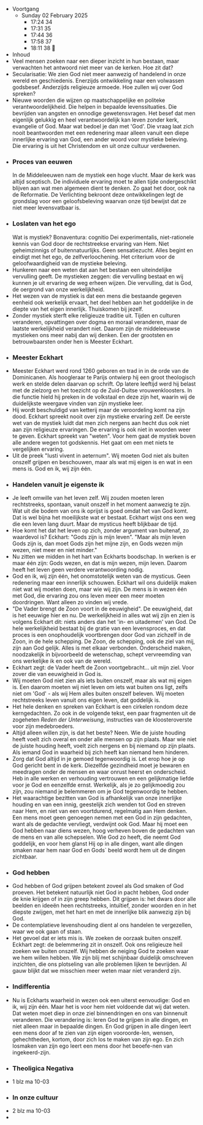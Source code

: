 - Voortgang
	- Sunday 02 February 2025
		- 17:24 34
		- 17:31 35
		- 17:44 36
		- 17:58 37
		- 18:11 38 🛑
- Inhoud
- Veel mensen zoeken naar een dieper inzicht in hun bestaan, maar verwachten het antwoord niet meer van de kerken. Hoe zit dat?
- Secularisatie: We zien God niet meer aanwezig of handelend in onze wereld en geschiedenis. Enerzijds ontwikkeling naar een volwassen godsbesef. Anderzijds religieuze armoede. Hoe zullen wij over God spreken?
- Nieuwe woorden die wijzen op maatschappelijke en politeke verantwoordelijkheid. Die helpen in bepaalde levenssituaties. Die bevrijden van angsten en onnodige gewetensvragen. Het besef dat men eigenlijk gelukkig en heel verantwoordelijk kan leven zonder kerk, evangelie of God. Maar wat bedoel je dan met 'God'. Die vraag laat zich nooit beantwoorden met een redenering maar alleen vanuit een diepe innerlijke ervaring van God, een ander woord voor mystieke beleving. Die ervaring is uit het Christendom en uit onze cultuur verdwenen.
- ### Proces van eeuwen
  In de Middeleeuwen nam de mystiek een hoge vlucht. Maar de kerk was altijd sceptisch. De individuele ervaring moet te allen tijde ondergeschikt blijven aan wat men algemeen dient te denken. Zo gaat het door, ook na de Reformatie. De Verlichting bekroont deze ontwikkelingen legt de grondslag voor een geloofsbeleving waarvan onze tijd bewijst dat ze niet meer levensvatbaar is.
- ### Loslaten van het ego
  Wat is mystiek? Bonaventura: cognitio Dei experimentalis, niet-rationele kennis van God door de rechtstreekse ervaring van Hem. Niet geheimzinnigs of buitennatuurlijks. Geen sensatiezucht. Alles begint en eindigt met het ego, de zelfverloochening. Het criterium voor de geloofwaardigheid  van de mystieke beleving.
- Hunkeren naar een weten dat aan het bestaan een uiteindelijke vervulling geeft. De mystieken zeggen: die vervulling bestaat en wij kunnen je uit ervaring de weg erheen wijzen. Die vervulling, dat is God, de oergrond van onze werkelijkheid.
- Het wezen van de mystiek is dat een mens die bestaande gegeven eenheid ook werkelijk ervaart, het deel hebben aan het goddelijke in de diepte van het eigen innerlijk. Thuiskomen bij jezelf.
- Zonder mystiek sterft elke religieuze traditie uit. Tijden en culturen veranderen, opvattingen over dogma en moraal veranderen, maar de laatste werkelijkheid verandert niet. Daarom zijn de middeleeuwse mystieken ons meer nabij dan wij denken. Een der grootsten en betrouwbaarsten onder hen is Meester Eckhart.
- ### Meester Eckhart
- Meester Eckhart werd rond 1260 geboren en trad in in de orde van de Dominicanen. Als hoogleraar te Parijs ontwierp hij een groot theologisch werk en stelde delen daarvan op schrift. Op latere leeftijd werd hij belast met de zielzorg en het toezicht op de Zuid-Duitse vrouwenkloosters. In die functie hield hij preken in de volkstaal en deze zijn het, waarin wij de duidelijkste weergave vinden van zijn mystieke leer.
- Hij wordt beschuldigd van ketterij maar de veroordeling komt na zijn dood. Eckhart spreekt nooit over zijn mystieke ervaring zelf. De eerste wet van de mystiek luidt dat men zich nergens aan hecht dus ook niet aan zijn religieuze ervaringen. De ervaring is ook niet in woorden weer te geven. Eckhart spreekt van "weten". Voor hem gaat de mystiek boven alle andere wegen tot godskennis. Het gaat om een met niets te vergelijken ervaring.
- Uit de preek "Iusti vivent in aeternum". Wij moeten God niet als buiten onszelf grijpen en beschouwen, maar als wat mij eigen is en wat in een mens is. God en ik, wij zijn één.
- ### Handelen vanuit je eigenste ik
- Je leeft omwille van het leven zelf. Wij zouden moeten leren rechtstreeks, spontaan, vanuit onszelf in het moment aanwezig te zijn. Wat uit die  bodem van ons ik oprijst is goed omdat het van God komt. Dat is wel bijna het moeilijkste wat er bestaat. Eckhart wijst ons een weg die een leven lang duurt. Maar de mysticus heeft blijkbaar de tijd.
- Hoe komt het dat het leven op zich, zonder argument van buitenaf, zo waardevol is? Eckhart: "Gods zijn is mijn leven". "Maar als mijn leven Gods zijn is, dan moet Gods zijn het mijne zijn, en Gods wezen mijn wezen, niet meer en niet minder."
- Nu zitten we midden in het hart van Eckharts boodschap. In werken is er maar één zijn: Gods wezen, en dat is mijn wezen, mijn leven. Daarom heeft het leven geen verdere verantwoording nodig.
- God en ik, wij zijn één, het onomstotelijk weten van de mysticus. Geen redenering maar een innerlijk schouwen. Eckhart wil ons duidelijk maken niet wat wij moeten doen, maar wie wij zijn. De mens is in wezen één met God, die ervaring zou ons leven meer een meer moeten doordringen. Want alleen zo vinden wij vrede.
- "De Vader brengt de Zoon voort in de eeuwigheid". De eeuwigheid, dat is het eeuwige hier en nu. De werkelijkheid in alles wat wij zijn en zien is volgens Eckhart dit: niets anders dan het 'in- en uitademen' van God. De hele werkelijkheid bestaat bij de gratie van een levensproces, en dat proces is een onophoudelijk voortbrengen door God van zichzelf in de Zoon, in de hele schepping. De Zoon, de schepping, ook de ziel van mij, zijn aan God gelijk. Alles is met elkaar verbonden. Onderscheid maken, noodzakelijk in bijvoorbeeld de wetenschap, schept vervreemding van ons werkelijke ik en ook van de wereld.
- Eckhart zegt: de Vader heeft de Zoon voortgebracht... uit mijn ziel. Voor zover die van eeuwigheid in God is.
- Wij moeten God niet zien als iets buiten onszelf, maar als wat mij eigen is. Een daarom moeten wij niet leven om iets wat buiten ons ligt, zelfs niet om 'God' - als wij Hem alles buiten onszelf beleven. Wij moeten rechtstreeks leven vanuit ons eigen leven, dat goddelijk is.
- Het hele denken en spreken van Eckhart is een cirkelen rondom deze kerngedachten. Zo ook in de volgende tekst, een paar fragmenten uit de zogeheten _Reden der Unterweisung_, instructies van de kloosteroverste voor zijn medebroeders.
- Altijd alleen willen zijn, is dat het beste? Neen. Wie de juiste houding heeft voelt zich overal en onder alle mensen op zijn plaats. Maar wie niet de juiste houding heeft, voelt zich nergens en bij niemand op zijn plaats. Als iemand God in waarheid bij zich heeft kan niemand hem hinderen.
- Zorg dat God altijd in je gemoed tegenwoordig is. Let erop hoe je op God gericht bent in de kerk. Diezelfde gezindheid moet je bewaren en meedragen onder de mensen en waar onrust heerst en onderscheid. Heb in alle werken en verhouding vertrouwen en een gelijkmatige liefde voor je God en eenzelfde ernst. Werkelijk, als je zo gelijkmoedig zou zijn, zou niemand je belemmeren om je God tegenwoordig te hebben.
- Het waarachtige bezitten van God is afhankelijk van onze innerlijke houding en van een innig, geestelijk zich wenden tot God en streven naar Hem, en niet van een voortdurend, regelmatig aan Hem denken. Een mens moet geen genoegen nemen met een God in zijn gedachten, want als de gedachte vervliegt, verdwijnt ook God. Maar hij moet een God hebben naar diens wezen, hoog verheven boven de gedachten van de mens en van alle schepselen. Wie God zo heeft, die neemt God goddelijk, en voor hem glanst Hij op in alle dingen, want alle dingen smaken naar hem naar God en Gods` beeld wordt hem uit de dingen zichtbaar.
- ### God hebben
- God hebben of God grijpen betekent zoveel als God smaken of God proeven. Het betekent natuurlijk niet God in pacht hebben, God onder de knie krijgen of in zijn greep hebben. Dit grijpen is: het dwars door alle beelden en ideeën heen rechtstreeks, intuïtief, zonder woorden en in het diepste zwijgen, met het hart en met de innerlijke blik aanwezig zijn bij God.
- De contemplatieve levenshouding dient al ons handelen te vergezellen, waar we ook gaan of staan.
- Het gevoel dat er iets mis is. We zoeken de oorzaak buiten onszelf. Eckhart zegt: de belemmering zit in onszelf. Ook ons religieuze heil zoeken we buiten onszelf. Wij hebben de neiging God te zoeken waar we hem willen hebben. We zijn blij met schijnbaar duidelijk omschreven inzichten, die ons plotseling van alle problemen lijken te bevrijden. Al gauw blijkt dat we misschien meer weten maar niet veranderd zijn.
- ### Indifferentia
- Nu is Eckharts waarheid in wezen ook een uiterst eenvoudige: God en ik, wij zijn één. Maar het is voor hem niet voldoende dat wij dat weten. Dat weten moet diep in onze ziel binnendringen en ons van binnenuit veranderen. Die verandering is: leren God te grijpen in alle dingen, en niet alleen maar in bepaalde dingen. En God grijpen in alle dingen leert een mens door af te zien van zijn eigen vooroorde-len, wensen, gehechtheden, kortom, door zich los te maken van zijn ego. En zich losmaken van zijn ego leert een mens door het beoefe-nen van ingekeerd-zijn.
- ### Theoligica Negativa
- 1 blz ma 10-03
- ### In onze cultuur
- 2 blz ma 10-03
-
